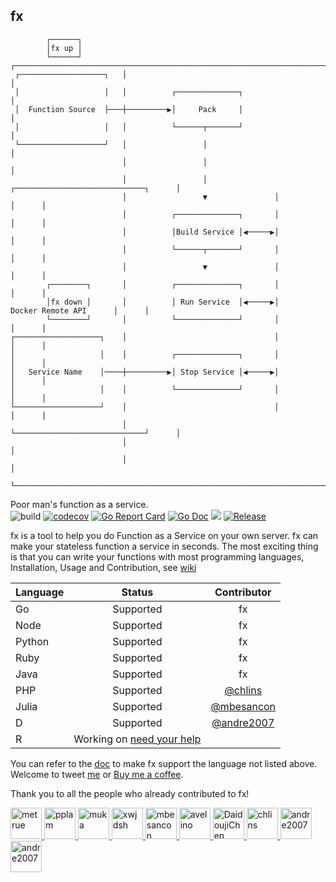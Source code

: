 fx
------

            ┌──────┐
            │fx up │
            └──────┘         ┌──────────────────────────────────────────────────────────────────────┐
     ┌───────────────────┐   │                                                                      │
     │                   │   │          ┌──────────────┐                                            │
     │  Function Source  ├───┼─────────▶│     Pack     │                                            │
     │                   │   │          └──────┬───────┘                                            │
     └───────────────────┘   │                 │                                                    │
                             │                 │                                                    │
                             │                 │               ┌─────────────────────────────┐      │
                             │                 ▼               │                             │      │
                             │          ┌──────────────┐       │                             │      │
                             │          │Build Service │◀─────▶│                             │      │
                             │          └──────┬───────┘       │                             │      │
                             │                 ▼               │                             │      │
            ┌────────┐       │          ┌──────────────┐       │                             │      │
            │fx down │       │          │ Run Service  │◀─────▶│      Docker Remote API      │      │
            └────────┘       │          └──────────────┘       │                             │      │
    ┌───────────────────┐    │                                 │                             │      │
    │                   │    │          ┌──────────────┐       │                             │      │
    │   Service Name    │────┼─────────▶│ Stop Service │◀─────▶│                             │      │
    │                   │    │          └──────────────┘       │                             │      │
    └───────────────────┘    │                                 │                             │      │
                             │                                 └─────────────────────────────┘      │
                             │                                                                      │
                             │                                                                      │
                             └──────────────────────────────────────────────────────────────────────┘


Poor man's function as a service.
<br/>
![build](https://circleci.com/gh/metrue/fx.svg?style=svg&circle-token=bd62abac47802f8504faa4cf8db43e4f117e7cd7)
[![codecov](https://codecov.io/gh/metrue/fx/branch/master/graph/badge.svg)](https://codecov.io/gh/metrue/fx)
[![Go Report Card](https://goreportcard.com/badge/github.com/metrue/fx?style=flat-square)](https://goreportcard.com/report/github.com/metrue/fx)
[![Go Doc](https://img.shields.io/badge/godoc-reference-blue.svg?style=flat-square)](http://godoc.org/github.com/metrue/fx)
![](https://img.shields.io/github/license/metrue/fx.svg)
[![Release](https://img.shields.io/github/release/metrue/fx.svg?style=flat-square)](https://github.com/metrue/fx/releases/latest)

fx is a tool to help you do Function as a Service on your own server. fx can make your stateless function a service in seconds. The most exciting thing is that you can write your functions with most programming languages,  Installation, Usage and Contribution, see [wiki](https://github.com/metrue/fx/wiki)

| Language      | Status        | Contributor   |
| ------------- |:-------------:|:-------------:|
| Go            | Supported     | fx            |
| Node          | Supported     | fx            |
| Python        | Supported     | fx            |
| Ruby          | Supported     | fx            |
| Java          | Supported     | fx            |
| PHP           | Supported     | [@chlins](https://github.com/chlins)|
| Julia         | Supported     | [@mbesancon](https://github.com/mbesancon)|
| D             | Supported     | [@andre2007](https://github.com/andre2007)|
| R             | Working on [need your help](https://github.com/metrue/fx/issues/31)   | |

You can refer to the [doc](https://github.com/metrue/fx/blob/master/NEW_LANGUAGE_SUPPORT.md) to make fx support the language not listed above. Welcome to tweet [me](https://twitter.com/_metrue) or [Buy me a coffee](https://www.paypal.me/minghe).

Thank you to all the people who already contributed to fx!

<table>
  <tbody>
    <tr>
        <a href="https://github.com/metrue" target="_blank">
            <img alt="metrue" src="https://avatars2.githubusercontent.com/u/1001246?v=4&s=50" width="50">
        </a>
        <a href="https://github.com/pplam" target="_blank">
            <img alt="pplam" src="https://avatars2.githubusercontent.com/u/12783579?v=4&s=50" width="50">
        </a>
        <a href="https://github.com/muka" target="_blank">
            <img alt="muka" src="https://avatars2.githubusercontent.com/u/1021269?v=4&s=50" width="50">
        </a>
        <a href="https://github.com/xwjdsh" target="_blank">
            <img alt="xwjdsh" src="https://avatars2.githubusercontent.com/u/11025519?v=4&s=50" width="50">
        </a>
        <a href="https://github.com/mbesancon" target="_blank">
            <img alt="mbesancon" src="https://avatars2.githubusercontent.com/u/7623090?v=4&s=50" width="50">
        </a>
        <a href="https://github.com/avelino" target="_blank">
            <img alt="avelino" src="https://avatars2.githubusercontent.com/u/31996?v=4&s=50" width="50">
        </a>
        <a href="https://github.com/DaidoujiChen" target="_blank">
            <img alt="DaidoujiChen" src="https://avatars0.githubusercontent.com/u/670441?v=4&s=50" width="50">
        </a>
        <a href="https://github.com/chlins" target="_blank">
            <img alt="chlins" src="https://avatars2.githubusercontent.com/u/31262637?v=4&s=50" width="50">
        </a>
        <a href="https://github.com/andre2007" target="_blank">
            <img alt="andre2007" src="https://avatars1.githubusercontent.com/u/1451047?s=50&v=4" width="50">
        </a>
        <a href="https://github.com/steventhanna" target="_blank">
            <img alt="andre2007" src="https://avatars1.githubusercontent.com/u/2541678?s=50&v=4" width="50">
        </a>
    </tr>
  </tbody>
</table>
